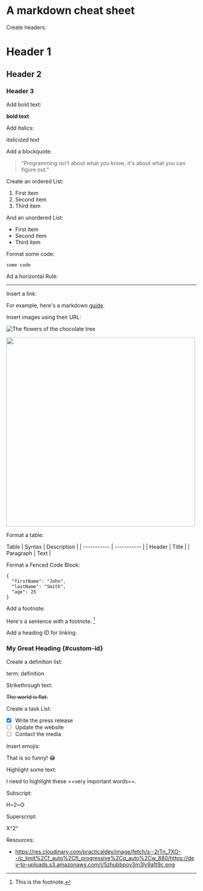 # A markdown cheat sheet

Create headers:

# Header 1
## Header 2
### Header 3

Add bold text:

**bold text**

Add italics:

*italicized text*

Add a blockquote:

> "Programming isn't about what you know; it's about what you can figure out."

Create an ordered List:
1. First item
2. Second item
3. Third item

And an unordered List:	
- First item
- Second item
- Third item

Format some code:

`some code`

Ad a horizontal Rule:	

---

Insert a link:

For example, here's a markdown [guide](https://www.markdownguide.org/cheat-sheet/).

Insert images using their URL:

![The flowers of the chocolate tree](https://images.squarespace-cdn.com/content/v1/56d7d7b09f7266eea25232cb/1541984581879-QBSWAQ1930QYNCR5KEFE/flowers.jpg?format=750w)

<img src="https://api.time.com/wp-content/uploads/2014/08/xkcd-randll-munroe.jpg?quality=85&w=1600" width="500">

Format a table:

Table	| Syntax | Description |
| ----------- | ----------- |
| Header | Title |
| Paragraph | Text |


Format a Fenced Code Block:

```
{
  "firstName": "John",
  "lastName": "Smith",
  "age": 25
}
```


Add a footnote:

Here's a sentence with a footnote. [^1]

[^1]: This is the footnote.

Add a heading ID for linking:

### My Great Heading {#custom-id}

Create a definition list:

term: definition

Strikethrough text:

~~The world is flat.~~

Create a task List:

- [x] Write the press release
- [ ] Update the website
- [ ] Contact the media

Insert emojis:	

That is so funny! :joy:

Highlight some text:

I need to highlight these ==very important words==.

Subscript:

H~2~O

Superscript:

X^2^

Resources:

- https://res.cloudinary.com/practicaldev/image/fetch/s--2rTn_7XO--/c_limit%2Cf_auto%2Cfl_progressive%2Cq_auto%2Cw_880/https://dev-to-uploads.s3.amazonaws.com/i/5zhubbpov3m3ly9a1t9c.png
